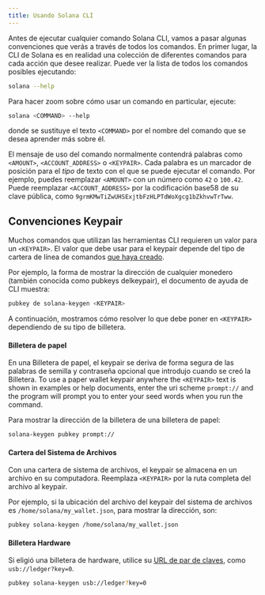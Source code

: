 ```yaml
---
title: Usando Solana CLI
---
```


Antes de ejecutar cualquier comando Solana CLI, vamos a pasar algunas convenciones que verás a través de todos los comandos. En primer lugar, la CLI de Solana es en realidad una colección de diferentes comandos para cada acción que desee realizar. Puede ver la lista de todos los comandos posibles ejecutando:

```bash
solana --help
```

Para hacer zoom sobre cómo usar un comando en particular, ejecute:

```bash
solana <COMMAND> --help
```

donde se sustituye el texto `<COMMAND>` por el nombre del comando que se desea aprender más sobre él.

El mensaje de uso del comando normalmente contendrá palabras como `<AMOUNT>`, `<ACCOUNT_ADDRESS>` o `<KEYPAIR>`. Cada palabra es un marcador de posición para el _tipo_ de texto con el que se puede ejecutar el comando. Por ejemplo, puedes reemplazar `<AMOUNT>` con un número como `42` o `100.42`. Puede reemplazar `<ACCOUNT_ADDRESS>` por la codificación base58 de su clave pública, como `9grmKMwTiZwUHSExjtbFzHLPTdWoXgcg1bZkhvwTrTww`.

## Convenciones Keypair

Muchos comandos que utilizan las herramientas CLI requieren un valor para un `<KEYPAIR>`. El valor que debe usar para el keypair depende del tipo de cartera de línea de comandos [que haya creado](../wallet-guide/cli.md).

Por ejemplo, la forma de mostrar la dirección de cualquier monedero (también conocida como pubkeys delkeypair), el documento de ayuda de CLI muestra:

```bash
pubkey de solana-keygen <KEYPAIR>
```

A continuación, mostramos cómo resolver lo que debe poner en `<KEYPAIR>` dependiendo de su tipo de billetera.

#### Billetera de papel

En una Billetera de papel, el keypair se deriva de forma segura de las palabras de semilla y contraseña opcional que introdujo cuando se creó la Billetera. To use a paper wallet keypair anywhere the `<KEYPAIR>` text is shown in examples or help documents, enter the uri scheme `prompt://` and the program will prompt you to enter your seed words when you run the command.

Para mostrar la dirección de la billetera de una billetera de papel:

```bash
solana-keygen pubkey prompt://
```

#### Cartera del Sistema de Archivos

Con una cartera de sistema de archivos, el keypair se almacena en un archivo en su computadora. Reemplaza `<KEYPAIR>` por la ruta completa del archivo al keypair.

Por ejemplo, si la ubicación del archivo del keypair del sistema de archivos es `/home/solana/my_wallet.json`, para mostrar la dirección, son:

```bash
pubkey solana-keygen /home/solana/my_wallet.json
```

#### Billetera Hardware

Si eligió una billetera de hardware, utilice su [URL de par de claves](../wallet-guide/hardware-wallets.md#specify-a-hardware-wallet-key), como `usb://ledger?key=0`.

```bash
pubkey solana-keygen usb://ledger?key=0
```
